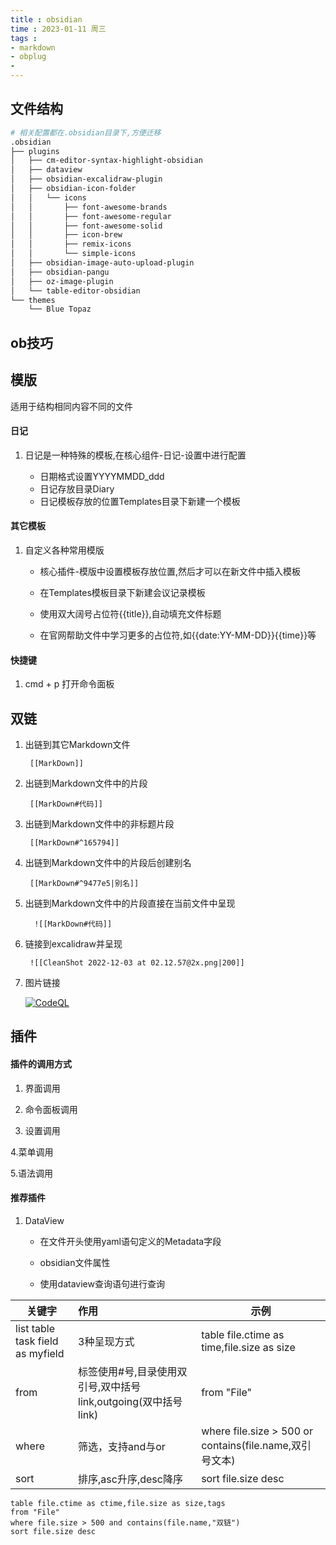 ```yaml
---
title : obsidian
time : 2023-01-11 周三
tags : 
- markdown
- obplug
- 
---
```


## 文件结构

```sh
# 相关配置都在.obsidian目录下,方便迁移
.obsidian
├── plugins
│   ├── cm-editor-syntax-highlight-obsidian
│   ├── dataview
│   ├── obsidian-excalidraw-plugin
│   ├── obsidian-icon-folder
│   │   └── icons
│   │       ├── font-awesome-brands
│   │       ├── font-awesome-regular
│   │       ├── font-awesome-solid
│   │       ├── icon-brew
│   │       ├── remix-icons
│   │       └── simple-icons
│   ├── obsidian-image-auto-upload-plugin
│   ├── obsidian-pangu
│   ├── oz-image-plugin
│   └── table-editor-obsidian
└── themes
    └── Blue Topaz
```

## ob技巧

## 模版

适用于结构相同内容不同的文件

#### 日记

1. 日记是一种特殊的模板,在核心组件-日记-设置中进行配置

	- 日期格式设置YYYYMMDD_ddd
	- 日记存放目录Diary
	- 日记模板存放的位置Templates目录下新建一个模板

#### 其它模板

1. 自定义各种常用模版

	- 核心插件-模版中设置模板存放位置,然后才可以在新文件中插入模板	

	- 在Templates模板目录下新建会议记录模板	

	- 使用双大阔号占位符{{title}},自动填充文件标题	

	- 在官网帮助文件中学习更多的占位符,如{{date:YY-MM-DD}}{{time}}等

#### 快捷键

1. cmd + p 打开命令面板

## 双链

1. 出链到其它Markdown文件

		[[MarkDown]]

2. 出链到Markdown文件中的片段

		[[MarkDown#代码]]

3. 出链到Markdown文件中的非标题片段

		[[MarkDown#^165794]]

4. 出链到Markdown文件中的片段后创建别名

		[[MarkDown#^9477e5|别名]]

5. 出链到Markdown文件中的片段直接在当前文件中呈现

		 ![[MarkDown#代码]]

6. 链接到excalidraw并呈现

		![[CleanShot 2022-12-03 at 02.12.57@2x.png|200]]

7. 图片链接

	[![CodeQL](https://github.com/FlorianWoelki/obsidian-icon-folder/actions/workflows/codeql-analysis.yml/badge.svg)](https://www.baidu.com)

## 插件

#### 插件的调用方式

1. 界面调用

2. 命令面板调用

3. 设置调用

4.菜单调用

5.语法调用

#### 推荐插件

1. DataView

	-  在文件开头使用yaml语句定义的Metadata字段

	-  obsidian文件属性

	-  使用dataview查询语句进行查询

| 关键字                           | 作用                                                           | 示例                                                    |
| -------------------------------- |:-------------------------------------------------------------- | ------------------------------------------------------- |
| list table task field as myfield | 3种呈现方式                                                    | table file.ctime as time,file.size as size              |
| from                             | 标签使用#号,目录使用双引号,双中括号link,outgoing(双中括号link) | from "File"                                             |
| where                            | 筛选，支持and与or                                              | where file.size > 500 or contains(file.name,双引号文本) |
| sort                             | 排序,asc升序,desc降序                                          | sort file.size desc                                     |
```dataview
table file.ctime as ctime,file.size as size,tags
from "File"
where file.size > 500 and contains(file.name,"双链")
sort file.size desc
```

